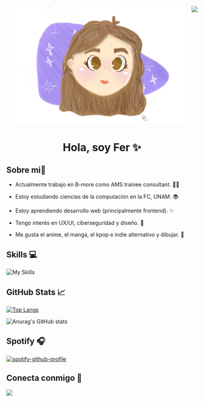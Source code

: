 <!--Visitors-->
<img align="right" src="https://visitor-badge.glitch.me/badge?page_id=Fergb01" />

<!-- Mi presentación-->
<div id="header" align="center">
  <img src="img/fergblogo.png" width="450"/>
</div>
<h1 align="center"> Hola, soy Fer ✨ </h1>


## Sobre mi👋


- Actualmente trabajo en B-more como AMS trainee consultant. 👩‍💻
  
- Estoy estudiando ciencias de la computación en la FC, UNAM. 📚
  
- Estoy aprendiendo desarrollo web (principalmente frontend). ✨
  
- Tengo interés en UX/UI, ciberseguridad y diseño. 👾

- Me gusta el anime, el manga, el kpop e indie alternativo y dibujar. 🎵


<!-- Skills and knowledge -->
## Skills 💻
 ![My Skills](https://skillicons.dev/icons?i=js,html,css,github,linux,mysql,postgres,vscode,atom,blender,flask,git,java,py,latex)
 

 

  
<!--
  Github stats
-->
## GitHub Stats 📈

[![Top Langs](https://github-readme-stats.vercel.app/api/top-langs/?username=Fergb01&layout=compact&theme=synthwave)](https://github.com/Fergb01/github-readme-stats)

![Anurag's GitHub stats](https://github-readme-stats.vercel.app/api?username=Fergb01&theme=synthwave&show_icons=true)


## Spotify 🎧


[![spotify-github-profile](https://spotify-github-profile.vercel.app/api/view.svg?uid=ferch_072301&cover_image=true&theme=novatorem&show_offline=false&background_color=9e4747&interchange=false&bar_color=b6c9b5&bar_color_cover=true)](https://github.com/kittinan/spotify-github-profile)


<!--My social media.-->
##  Conecta conmigo 🫰
  <a href="https://www.linkedin.com/in/fergb/">
    <img src="https://skillicons.dev/icons?i=linkedin">
   </a>
